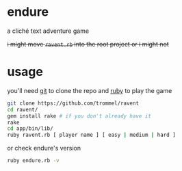 endure
=====

a cliché text adventure game

~~i might move `ravent.rb` into the root project or i might not~~

usage
=====

you'll need [git](http://git-scm.com/) to clone the repo
and [ruby](https://www.ruby-lang.org/en/) to play the game

```bash
git clone https://github.com/trommel/ravent
cd ravent/
gem install rake # if you don't already have it
rake
cd app/bin/lib/
ruby ravent.rb [ player name ] [ easy | medium | hard ]
```

or check endure's version

```bash
ruby endure.rb -v
```
